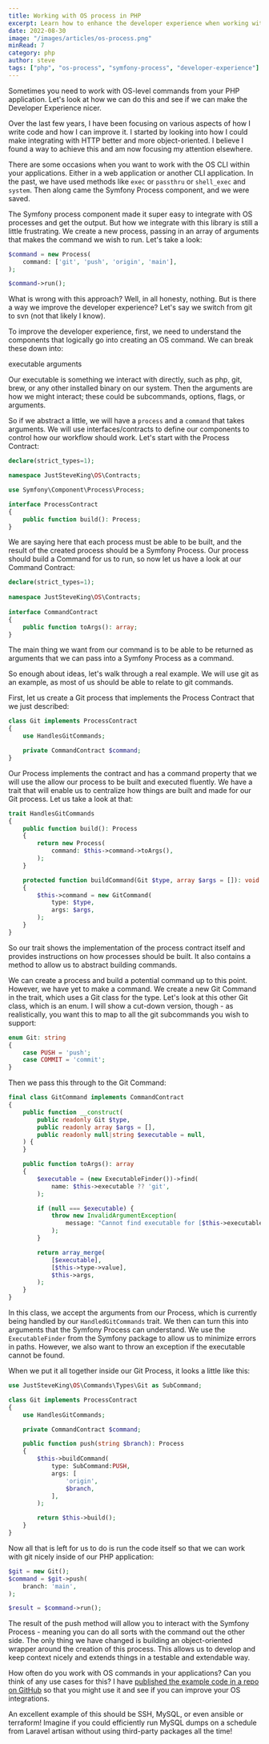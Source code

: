 ```yaml
---
title: Working with OS process in PHP
excerpt: Learn how to enhance the developer experience when working with OS-level commands in PHP applications. Improve code quality and maintainability.
date: 2022-08-30
image: "/images/articles/os-process.png"
minRead: 7
category: php
author: steve
tags: ["php", "os-process", "symfony-process", "developer-experience"]
---
```


Sometimes you need to work with OS-level commands from your PHP application. Let's look at how we can do this and see if we can make the Developer Experience nicer.

Over the last few years, I have been focusing on various aspects of how I write code and how I can improve it. I started by looking into how I could make integrating with HTTP better and more object-oriented. I believe I found a way to achieve this and am now focusing my attention elsewhere.

There are some occasions when you want to work with the OS CLI within your applications. Either in a web application or another CLI application. In the past, we have used methods like `exec` or `passthru` or `shell_exec` and `system`. Then along came the Symfony Process component, and we were saved.

The Symfony process component made it super easy to integrate with OS processes and get the output. But how we integrate with this library is still a little frustrating. We create a new process, passing in an array of arguments that makes the command we wish to run. Let's take a look:

```php
$command = new Process(
	command: ['git', 'push', 'origin', 'main'],
);

$command->run();
```

What is wrong with this approach? Well, in all honesty, nothing. But is there a way we improve the developer experience? Let's say we switch from git to svn (not that likely I know).

To improve the developer experience, first, we need to understand the components that logically go into creating an OS command. We can break these down into:

executable
arguments

Our executable is something we interact with directly, such as php, git, brew, or any other installed binary on our system. Then the arguments are how we might interact; these could be subcommands, options, flags, or arguments.

So if we abstract a little, we will have a `process` and a `command` that takes arguments. We will use interfaces/contracts to define our components to control how our workflow should work. Let's start with the Process Contract:

```php
declare(strict_types=1);

namespace JustSteveKing\OS\Contracts;

use Symfony\Component\Process\Process;

interface ProcessContract
{
	public function build(): Process;
}
```

We are saying here that each process must be able to be built, and the result of the created process should be a Symfony Process. Our process should build a Command for us to run, so now let us have a look at our Command Contract:

```php
declare(strict_types=1);
	 
namespace JustSteveKing\OS\Contracts;
	 
interface CommandContract
{
	public function toArgs(): array;
}
```

The main thing we want from our command is to be able to be returned as arguments that we can pass into a Symfony Process as a command.

So enough about ideas, let's walk through a real example. We will use git as an example, as most of us should be able to relate to git commands.

First, let us create a Git process that implements the Process Contract that we just described:

```php
class Git implements ProcessContract
{
	use HandlesGitCommands;

	private CommandContract $command;
}
```

Our Process implements the contract and has a command property that we will use the allow our process to be built and executed fluently. We have a trait that will enable us to centralize how things are built and made for our Git process. Let us take a look at that:

```php
trait HandlesGitCommands
{
	public function build(): Process
	{
		return new Process(
			command: $this->command->toArgs(),
		);
	}

	protected function buildCommand(Git $type, array $args = []): void
	{
		$this->command = new GitCommand(
			type: $type,
			args: $args,
		);
	}
}
```

So our trait shows the implementation of the process contract itself and provides instructions on how processes should be built. It also contains a method to allow us to abstract building commands.

We can create a process and build a potential command up to this point. However, we have yet to make a command. We create a new Git Command in the trait, which uses a Git class for the type. Let's look at this other Git class, which is an enum. I will show a cut-down version, though - as realistically, you want this to map to all the git subcommands you wish to support:

```php
enum Git: string
{
	case PUSH = 'push';
	case COMMIT = 'commit';
}
```

Then we pass this through to the Git Command:

```php
final class GitCommand implements CommandContract
{
	public function __construct(
		public readonly Git $type,
		public readonly array $args = [],
		public readonly null|string $executable = null,
	) {
	}

	public function toArgs(): array
	{
		$executable = (new ExecutableFinder())->find(
			name: $this->executable ?? 'git',
		);

		if (null === $executable) {
			throw new InvalidArgumentException(
				message: "Cannot find executable for [$this->executable].",
			);
		}

		return array_merge(
			[$executable],
			[$this->type->value],
			$this->args,
		);
	}
}
```

In this class, we accept the arguments from our Process, which is currently being handled by our `HandledGitCommands` trait. We then can turn this into arguments that the Symfony Process can understand. We use the `ExecutableFinder` from the Symfony package to allow us to minimize errors in paths. However, we also want to throw an exception if the executable cannot be found.

When we put it all together inside our Git Process, it looks a little like this:

```php
use JustSteveKing\OS\Commands\Types\Git as SubCommand;

class Git implements ProcessContract
{
	use HandlesGitCommands;

	private CommandContract $command;

	public function push(string $branch): Process
	{
		$this->buildCommand(
			type: SubCommand:PUSH,
			args: [
				'origin',
				$branch,
			],
		);

		return $this->build();
	}
}
```

Now all that is left for us to do is run the code itself so that we can work with git nicely inside of our PHP application:

```php
$git = new Git();
$command = $git->push(
	branch: 'main',
);

$result = $command->run();
```

The result of the push method will allow you to interact with the Symfony Process - meaning you can do all sorts with the command out the other side. The only thing we have changed is building an object-oriented wrapper around the creation of this process. This allows us to develop and keep context nicely and extends things in a testable and extendable way.

How often do you work with OS commands in your applications? Can you think of any use cases for this? I have [published the example code in a repo on GitHub](https://github.com/JustSteveKing/os-process) so that you might use it and see if you can improve your OS integrations.

An excellent example of this should be SSH, MySQL, or even ansible or terraform! Imagine if you could efficiently run MySQL dumps on a schedule from Laravel artisan without using third-party packages all the time!
